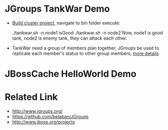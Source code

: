 JGroups TankWar Demo
====================

* [Build cluster project](how-to-build.asciidoc), navigate to bin folder execute:

	./tankwar.sh -n node1 isGood
	./tankwar.sh -n node2
Now, node1 is good tank, node2 is enemy tank, they can attack each other.

* TankWar need a group of members plan together, JGroups be used to replicate each member's status to other group members, [more details](https://github.com/kylinsoong/cluster/blob/master/docs/how_to_plan.asciidoc)

JBossCache HelloWorld Demo 
==========================



Related Link
============

* http://www.jgroups.org/
* https://github.com/belaban/JGroups
* http://www.jboss.org/projects


